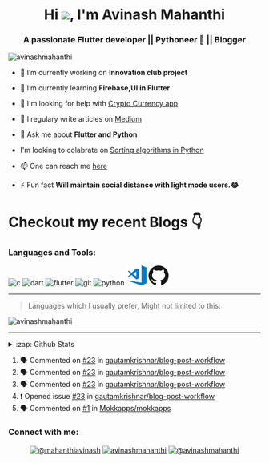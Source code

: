 <h1 align="center">Hi <img src="https://media.giphy.com/media/hvRJCLFzcasrR4ia7z/giphy.gif" width="25px">, I'm Avinash Mahanthi</h1>
<h3 align="center">A passionate Flutter developer || Pythoneer 🐍 || Blogger</h3>

<p align="left"> <img src="https://komarev.com/ghpvc/?username=avinashmahanthi" alt="avinashmahanthi" /> </p>

- 🔭 I’m currently working on **Innovation club project**

- 🌱 I’m currently learning **Firebase,UI in Flutter**

- 🤔 I'm looking for help with [Crypto Currency app](https://github.com/AvinashMahanthi/Bit_coin_tracker)

- 📝 I regulary write articles on [Medium](https://medium.com/@AvinashMahanthi)

- 💬 Ask me about **Flutter and Python**

- I'm looking to colabrate on [Sorting algorithms in Python](https://github.com/AvinashMahanthi/sorting-types)

- 📫 One can reach me [here](https://www.linkedin.com/in/avinash-mahanthi)

- ⚡ Fun fact **Will maintain social distance with light mode users.😂**


# Checkout my recent Blogs 👇
<!-- BLOG-POST-LIST:START -->
<!-- BLOG-POST-LIST:END -->



### Languages and Tools:
<p align="left"><img src="https://devicons.github.io/devicon/devicon.git/icons/c/c-original.svg" alt="c" width="40" height="40"/> <img src="https://www.vectorlogo.zone/logos/dartlang/dartlang-icon.svg" alt="dart" width="40" height="40"/> <img src="https://www.vectorlogo.zone/logos/flutterio/flutterio-icon.svg" alt="flutter" width="40" height="40"/> <img src="https://www.vectorlogo.zone/logos/git-scm/git-scm-icon.svg" alt="git" width="40" height="40"/> <img src="https://devicons.github.io/devicon/devicon.git/icons/python/python-original.svg" alt="python" width="40" height="40"/> <img src="https://raw.githubusercontent.com/github/explore/80688e429a7d4ef2fca1e82350fe8e3517d3494d/topics/visual-studio-code/visual-studio-code.png" alt="c" width="40" height="40"/> <img src="https://raw.githubusercontent.com/github/explore/78df643247d429f6cc873026c0622819ad797942/topics/github/github.png" alt="c" width="40" height="40" /> </p>

---

>Languages which I usually prefer, Might not limited to this:
<p><img align="centre" src="https://github-readme-stats.vercel.app/api/top-langs/?username=avinashmahanthi&layout=compact&hide=html&theme=synthwave" alt="avinashmahanthi" /></p>

---

<details>
  <summary>:zap: Github Stats</summary>

  <img align="left" alt="codeSTACKr's Github Stats" src="https://github-readme-stats.codestackr.vercel.app/api?username=avinashmahanthi&show_icons=true&hide_border=true" />

</details>


  
<!--START_SECTION:activity-->
1. 🗣 Commented on [#23](https://github.com//gautamkrishnar/blog-post-workflow/issues/23) in [gautamkrishnar/blog-post-workflow](https://github.com//gautamkrishnar/blog-post-workflow)
2. 🗣 Commented on [#23](https://github.com//gautamkrishnar/blog-post-workflow/issues/23) in [gautamkrishnar/blog-post-workflow](https://github.com//gautamkrishnar/blog-post-workflow)
3. 🗣 Commented on [#23](https://github.com//gautamkrishnar/blog-post-workflow/issues/23) in [gautamkrishnar/blog-post-workflow](https://github.com//gautamkrishnar/blog-post-workflow)
4. ❗️ Opened issue [#23](https://github.com//gautamkrishnar/blog-post-workflow/issues/23) in [gautamkrishnar/blog-post-workflow](https://github.com//gautamkrishnar/blog-post-workflow)
5. 🗣 Commented on [#1](https://github.com//Mokkapps/mokkapps/issues/1) in [Mokkapps/mokkapps](https://github.com//Mokkapps/mokkapps)
<!--END_SECTION:activity-->


### Connect with me:
<p align="center">
<a href="https://twitter.com/@mahanthiavinash" target="blank"><img align="center" src="https://cdn.jsdelivr.net/npm/simple-icons@3.0.1/icons/twitter.svg" alt="@mahanthiavinash" height="30" width="30" /></a>
<a href="https://linkedin.com/in/avinashmahanthi" target="blank"><img align="center" src="https://cdn.jsdelivr.net/npm/simple-icons@3.0.1/icons/linkedin.svg" alt="avinashmahanthi" height="30" width="30" /></a>
<a href="https://medium.com/@avinashmahanthi" target="blank"><img align="center" src="https://cdn.jsdelivr.net/npm/simple-icons@3.0.1/icons/medium.svg" alt="@avinashmahanthi" height="30" width="30" /></a>
</p>
